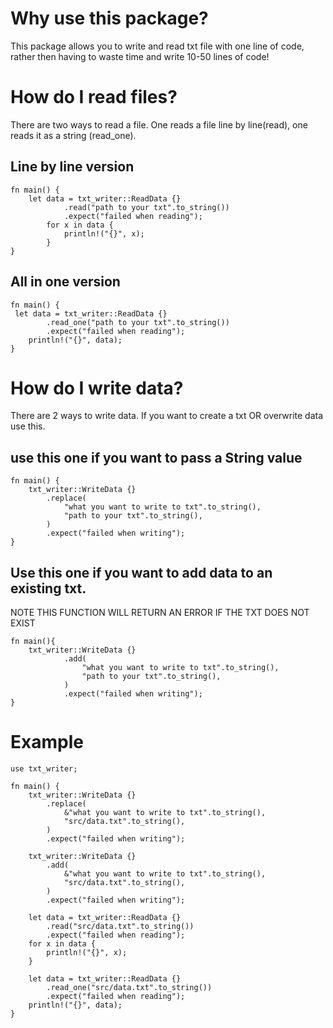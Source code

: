 # Why use this package?

This package allows you to write and read txt file with one line of code, rather then having to waste time and write 10-50 lines of code!

# How do I read files?

There are two ways to read a file. One reads a file line by line(read), one reads it as a string (read_one).

## Line by line version

```
fn main() {
    let data = txt_writer::ReadData {}
            .read("path to your txt".to_string())
            .expect("failed when reading");
        for x in data {
            println!("{}", x);
        }
}
```

## All in one version

```
fn main() {
 let data = txt_writer::ReadData {}
        .read_one("path to your txt".to_string())
        .expect("failed when reading");
    println!("{}", data);
}

```

# How do I write data?

There are 2 ways to write data. If you want to create a txt OR overwrite data use this.

## use this one if you want to pass a String value

```
fn main() {
    txt_writer::WriteData {}
        .replace(
            "what you want to write to txt".to_string(),
            "path to your txt".to_string(),
        )
        .expect("failed when writing");
}
```

## Use this one if you want to add data to an existing txt.

NOTE THIS FUNCTION WILL RETURN AN ERROR IF THE TXT DOES NOT EXIST


```
fn main(){
    txt_writer::WriteData {}
            .add(
                "what you want to write to txt".to_string(),
                "path to your txt".to_string(),
            )
            .expect("failed when writing");
}

```

# Example

```
use txt_writer;

fn main() {
    txt_writer::WriteData {}
        .replace(
            &"what you want to write to txt".to_string(),
            "src/data.txt".to_string(),
        )
        .expect("failed when writing");

    txt_writer::WriteData {}
        .add(
            &"what you want to write to txt".to_string(),
            "src/data.txt".to_string(),
        )
        .expect("failed when writing");

    let data = txt_writer::ReadData {}
        .read("src/data.txt".to_string())
        .expect("failed when reading");
    for x in data {
        println!("{}", x);
    }

    let data = txt_writer::ReadData {}
        .read_one("src/data.txt".to_string())
        .expect("failed when reading");
    println!("{}", data);
}
```
